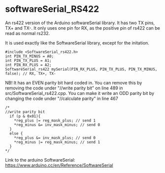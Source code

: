 # softwareSerial_RS422
An rs422 version of the Arduino softwareSerial library. It has two TX pins, TX+ and TX-. It only uses one pin for RX, as the positive pin of rs422 can be read as normal rs232. 

It is used exactly like the SoftwareSerial library, except for the initation.
```
#include <SoftwareSerial_rs422.h>
int PIN_TX_MINUS = A0;
int PIN_TX_PLUS = A1;
int PIN_RX_PLUS = A2;
SoftwareSerial_rs422 mySerial(PIN_RX_PLUS, PIN_TX_PLUS, PIN_TX_MINUS, false); // RX, TX+, TX-
```

NB! It has an EVEN parity bit hard coded in. You can remove this by removing the code under "//write parity bit" on line 489 in src/SoftwareSerial_rs422.cpp. You can make it write an ODD parity bit by changing the code under "//calculate parity" in line 467

```
/*
//write parity bit
  if (p & 0x01){
    *reg_plus |= reg_mask_plus; // send 1
    *reg_minus &= inv_mask_minus; // send 0
  }
  else {
    *reg_plus &= inv_mask_plus; // send 0
    *reg_minus |= reg_mask_minus; // send 1
  }
*/
```

Link to the arduino SoftwareSerial: https://www.arduino.cc/en/Reference/SoftwareSerial
